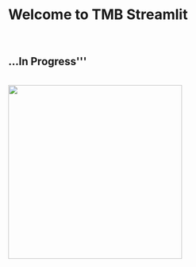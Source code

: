 # Welcome to TMB Streamlit

<br>

## ...In Progress'''
<br>

<img src="streamlit_logo.png" width="350">



